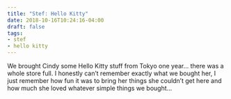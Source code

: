 ```yaml
---
title: "Stef: Hello Kitty"
date: 2018-10-16T10:24:16-04:00
draft: false
tags:
- stef
- hello kitty
---
```


We brought Cindy some Hello Kitty stuff from Tokyo one year… there was a whole store full. I honestly can’t remember exactly what we bought her, I just remember how fun it was to bring her things she couldn’t get here and how much she loved whatever simple things we bought…
